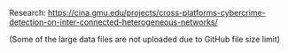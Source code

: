 Research: https://cina.gmu.edu/projects/cross-platforms-cybercrime-detection-on-inter-connected-heterogeneous-networks/


(Some of the large data files are not uploaded due to GitHub file size limit)
